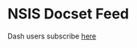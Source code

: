 # NSIS Docset Feed

Dash users subscribe [here](dash-feed://nsis-dev.github.io%2FDocset-Feed%2Ffeed.xml)